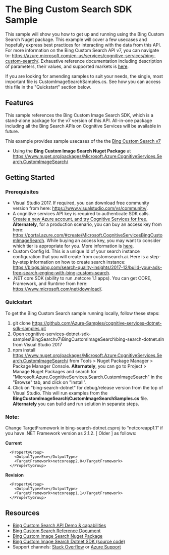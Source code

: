 # The Bing Custom Search SDK Sample

This sample will show you how to get up and running using the Bing Custom Search Nuget package. This example will cover a few usecases and hopefully express best practices for interacting with the data from this API. For more information on the Bing Custom Search API v7, you can navigate to: https://azure.microsoft.com/en-us/services/cognitive-services/bing-custom-search/. Exhaustive reference documentation including description of parameters, their values, and supported markets is [here](https://docs.microsoft.com/en-us/rest/api/cognitiveservices/bing-custom-search-api-v7-reference).

If you are looking for amending samples to suit your needs, the single, most important file is CustomImageSearchSamples.cs. See how you can access this file in the "Quickstart" section below.

## Features

This sample references the Bing Custom Image Search SDK, which is a stand-alone package for the v7 version of this API. All-in-one package including all the Bing Search APIs on Cognitive Services will be available in future.

This example provides sample usecases of the the [Bing Custom Search v7](https://azure.microsoft.com/en-us/services/cognitive-services/bing-custom-search/)

* Using the **Bing Custom Image Search Nuget Package** at https://www.nuget.org/packages/Microsoft.Azure.CognitiveServices.Search.CustomImageSearch/

## Getting Started

### Prerequisites

- Visual Studio 2017. If required, you can download free community version from here: https://www.visualstudio.com/vs/community/.
- A cognitive services API key is required to authenticate SDK calls. [Create a new Azure account, and try Cognitive Services for free.](https://azure.microsoft.com/free/cognitive-services/) **Alternately**, for a production scenario, you can buy an access key from here: https://portal.azure.com/#create/Microsoft.CognitiveServicesBingCustomImageSearch. While buying an access key, you may want to consider which tier is appropriate for you. More information is [here](https://azure.microsoft.com/en-us/pricing/details/cognitive-services/bing-custom-search/). 
- Custom Config Id. This is a unique Id of your search instance configuration that you will create from customsearch.ai. Here is a step-by-step information on how to create search instance: https://blogs.bing.com/search-quality-insights/2017-12/build-your-ads-free-search-engine-with-bing-custom-search.
- .NET core SDK (ability to run .netcore 1.1 apps). You can get CORE, Framework, and Runtime from here: https://www.microsoft.com/net/download/. 

### Quickstart

To get the Bing Custom Search sample running locally, follow these steps:

1. git clone https://github.com/Azure-Samples/cognitive-services-dotnet-sdk-samples.git
2. Open cognitive-services-dotnet-sdk-samples\BingSearchv7\BingCustomImageSearch\bing-search-dotnet.sln from Visual Studio 2017
3. npm install https://www.nuget.org/packages/Microsoft.Azure.CognitiveServices.Search.CustomImageSearch/ from Tools > Nuget Package Manager > Package Manager Console. **Alternately**, you can go to Project > Manage Nuget Packages and search for "Microsoft.Azure.CognitiveServices.Search.CustomImageSearch" in the "Browse" tab, and click on "Install". 
4. Click on "bing-search-dotnet" for debug/release version from the top of Visual Studio. This will run examples from the **BingCustomImageSearch\CustomImageSearchSamples.cs** file. **Alternately** you can build and run solution in separate steps.

### Note: 
Change TargetFramework in bing-search-dotnet.csproj to “netcoreapp1.1” if you have .NET Framework version as 2.1.2. [ Older ] as follows:

**Current**
````  
  <PropertyGroup>
    <OutputType>Exe</OutputType>
    <TargetFramework>netcoreapp2.0</TargetFramework>
  </PropertyGroup>
````
**Revision**
````
  <PropertyGroup>
    <OutputType>Exe</OutputType>
    <TargetFramework>netcoreapp1.1</TargetFramework>
  </PropertyGroup>
````

## Resources
- [Bing Custom Search API Demo & capabilities](https://azure.microsoft.com/en-us/services/cognitive-services/bing-custom-search/)
- [Bing Custom Search Reference Document](https://docs.microsoft.com/en-us/rest/api/cognitiveservices/bing-custom-search-api-v7-reference)
- [Bing Custom Image Search Nuget Package](https://www.nuget.org/packages/Microsoft.Azure.CognitiveServices.Search.CustomImageSearch/)
- [Bing Custom Image Search Dotnet SDK (source code)](https://github.com/Azure/azure-sdk-for-net/tree/psSdkJson6/src/SDKs/CognitiveServices/dataPlane/Search/BingCustomImageSearch) 
- Support channels: [Stack Overflow](https://stackoverflow.com/questions/tagged/bing-search) or [Azure Support](https://azure.microsoft.com/en-us/support/options/)
